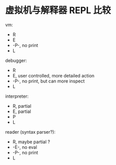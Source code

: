 虚拟机与解释器 REPL 比较
===

vm: 
* R
* E
* -P-, no print
* L

debugger:
* R
* E, user controlled, more detailed action
* -P-, no print, but can more inspect
* L

interpreter:
* R, partial
* E, partial
* P
* L

reader (syntax parser?):
* R, maybe partial ?
* -E-, no eval
* -P-, no print
* L

